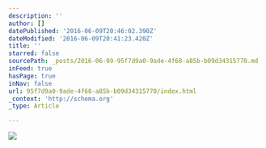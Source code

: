 ```yaml
---
description: ''
author: []
datePublished: '2016-06-09T20:46:02.390Z'
dateModified: '2016-06-09T20:41:23.420Z'
title: ''
starred: false
sourcePath: _posts/2016-06-09-95f7d9a0-9ade-4f68-a85b-b09d34315770.md
inFeed: true
hasPage: true
inNav: false
url: 95f7d9a0-9ade-4f68-a85b-b09d34315770/index.html
_context: 'http://schema.org'
_type: Article

---
```

![](https://the-grid-user-content.s3-us-west-2.amazonaws.com/8df0d12a-b19c-4969-a2b7-2e10260aaf74.jpg)
